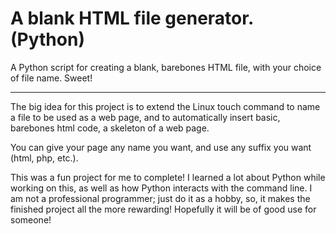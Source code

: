 # A blank HTML file generator. (Python)
A Python script for creating a blank, barebones HTML file, with your choice of file name. Sweet!
<hr>
The big idea for this project is to extend the Linux touch command to name a file to be used as a web page, and to automatically insert basic, barebones html code, a skeleton of a web page.

You can give your page any name you want, and use any suffix you want (html, php, etc.).

This was a fun project for me to complete! I learned a lot about Python while working on this, as well as how Python interacts with the command line. I am not a professional programmer; just do it as a hobby, so, it makes the finished project all the more rewarding! Hopefully it will be of good use for someone!
